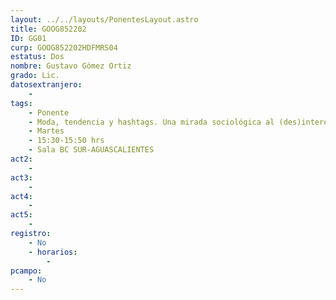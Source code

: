 ```yaml
---
layout: ../../layouts/PonentesLayout.astro
title: GOOG852202
ID: GG01
curp: GOOG852202HDFMRS04
estatus: Dos
nombre: Gustavo Gómez Ortiz
grado: Lic.
datosextranjero:
    - 
tags:
    - Ponente
    - Moda, tendencia y hashtags. Una mirada sociológica al (des)interés de los jóvenes universitarios sobre el agua
    - Martes
    - 15:30-15:50 hrs
    - Sala BC SUR-AGUASCALIENTES 
act2: 
    -
act3: 
    - 
act4: 
    - 
act5: 
    - 
registro:
    - No
    - horarios:
        -
pcampo:
    - No
---
```

